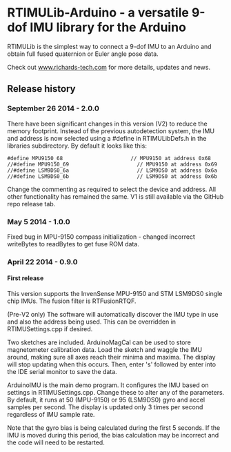 # RTIMULib-Arduino - a versatile 9-dof IMU library for the Arduino

RTIMULib is the simplest way to connect a 9-dof IMU to an Arduino and obtain full fused quaternion or Euler angle pose data.

Check out www.richards-tech.com for more details, updates and news.

## Release history

### September 26 2014 - 2.0.0

There have been significant changes in this version (V2) to reduce the memory footprint. Instead of the previous
autodetection system, the IMU and address is now selected using a #define in RTIMULibDefs.h in the libraries
subdirectory. By default it looks like this:

	#define MPU9150_68                      // MPU9150 at address 0x68
	//#define MPU9150_69                      // MPU9150 at address 0x69
	//#define LSM9DS0_6a                      // LSM9DS0 at address 0x6a
	//#define LSM9DS0_6b                      // LSM9DS0 at address 0x6b

Change the commenting as required to select the device and address. All other functionality has remained the same. V1 is still available via the GitHub repo release tab.

### May 5 2014 - 1.0.0

Fixed bug in MPU-9150 compass initialization - changed incorrect writeBytes to readBytes to get fuse ROM data.

### April 22 2014 - 0.9.0

#### First release

This version supports the InvenSense MPU-9150 and STM LSM9DS0 single chip IMUs. The fusion filter is RTFusionRTQF.

(Pre-V2 only) The software will automatically discover the IMU type in use and also the address being used. This can be overridden in RTIMUSettings.cpp if desired.

Two sketches are included. ArduinoMagCal can be used to store magnetometer calibration data. Load the sketch and waggle the IMU around, making sure all axes reach their minima and maxima. The display will stop updating when this occurs. Then, enter 's' followed by enter into the IDE serial monitor to save the data.

ArduinoIMU is the main demo program. It configures the IMU based on settings in RTIMUSettings.cpp. Change these to alter any of the parameters. By default, it runs at 50 (MPU-9150) or 95 (LSM9DS0) gyro and accel samples per second. The display is updated only 3 times per second regardless of IMU sample rate.

Note that the gyro bias is being calculated during the first 5 seconds. If the IMU is moved during this period, the bias calculation may be incorrect and the code will need to be restarted.
